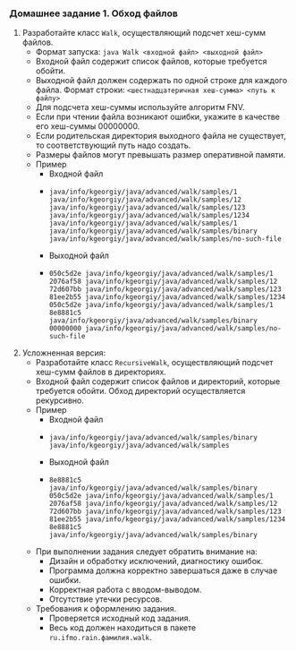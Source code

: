 ### Домашнее задание 1. Обход файлов
1. Разработайте класс `Walk`, осуществляющий подсчет хеш-сумм файлов.
    * Формат запуска: ```java Walk <входной файл> <выходной файл>```
    * Входной файл содержит список файлов, которые требуется обойти.
    * Выходной файл должен содержать по одной строке для каждого файла. Формат строки: ```<шестнадцатеричная хеш-сумма> <путь к файлу>```
    * Для подсчета хеш-суммы используйте алгоритм FNV.
    * Если при чтении файла возникают ошибки, укажите в качестве его хеш-суммы 00000000.
    * Если родительская директория выходного файла не существует, то соответствующий путь надо создать.
    * Размеры файлов могут превышать размер оперативной памяти.
    * Пример
        * Входной файл
        *     java/info/kgeorgiy/java/advanced/walk/samples/1
              java/info/kgeorgiy/java/advanced/walk/samples/12
              java/info/kgeorgiy/java/advanced/walk/samples/123
              java/info/kgeorgiy/java/advanced/walk/samples/1234
              java/info/kgeorgiy/java/advanced/walk/samples/1
              java/info/kgeorgiy/java/advanced/walk/samples/binary
              java/info/kgeorgiy/java/advanced/walk/samples/no-such-file
        * Выходной файл
        *     050c5d2e java/info/kgeorgiy/java/advanced/walk/samples/1
              2076af58 java/info/kgeorgiy/java/advanced/walk/samples/12
              72d607bb java/info/kgeorgiy/java/advanced/walk/samples/123
              81ee2b55 java/info/kgeorgiy/java/advanced/walk/samples/1234
              050c5d2e java/info/kgeorgiy/java/advanced/walk/samples/1
              8e8881c5 java/info/kgeorgiy/java/advanced/walk/samples/binary
              00000000 java/info/kgeorgiy/java/advanced/walk/samples/no-such-file
2. Усложненная версия:
    * Разработайте класс `RecursiveWalk`, осуществляющий подсчет хеш-сумм файлов в директориях.
    * Входной файл содержит список файлов и директорий, которые требуется обойти. Обход директорий осуществляется рекурсивно.
    * Пример
        * Входной файл
        *     java/info/kgeorgiy/java/advanced/walk/samples/binary
              java/info/kgeorgiy/java/advanced/walk/samples
        * Выходной файл
        *     8e8881c5 java/info/kgeorgiy/java/advanced/walk/samples/binary
              050c5d2e java/info/kgeorgiy/java/advanced/walk/samples/1
              2076af58 java/info/kgeorgiy/java/advanced/walk/samples/12
              72d607bb java/info/kgeorgiy/java/advanced/walk/samples/123
              81ee2b55 java/info/kgeorgiy/java/advanced/walk/samples/1234
              8e8881c5 java/info/kgeorgiy/java/advanced/walk/samples/binary
    * При выполнении задания следует обратить внимание на:
        * Дизайн и обработку исключений, диагностику ошибок.
        * Программа должна корректно завершаться даже в случае ошибки.
        * Корректная работа с вводом-выводом.
        * Отсутствие утечки ресурсов.
    * Требования к оформлению задания.
        * Проверяется исходный код задания.
        * Весь код должен находиться в пакете `ru.ifmo.rain.фамилия.walk`.        
                  
        
              

